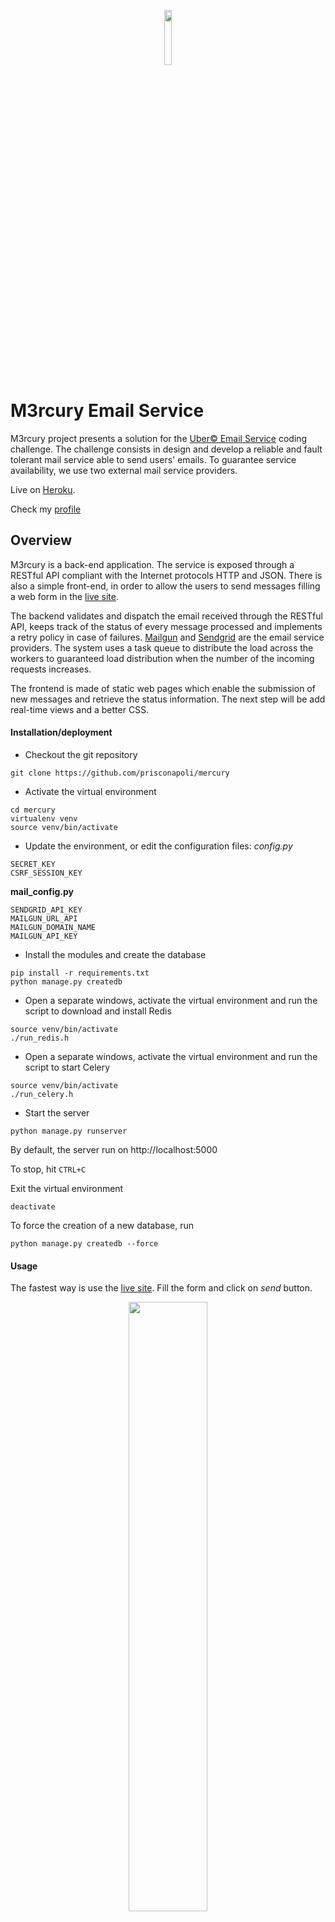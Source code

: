 <p align="center">
  <img src="https://github.com/prisconapoli/mercury/blob/master/app/static/images/logo.png" width="15%"/>
</p>

# M3rcury Email Service

M3rcury project presents a solution for the [Uber© Email Service](https://github.com/uber/coding-challenge-tools/blob/master/coding_challenge.md) coding challenge. The challenge consists in design and develop a reliable and fault tolerant mail service able to
send users' emails. To guarantee service availability, we use two external mail service providers.


Live on [Heroku](https://m3rcury.herokuapp.com).

Check my [profile](http://ie.linkedin.com/in/prisconapoli)

## Overview

M3rcury is a back-end application. The service is exposed through a RESTful API compliant with the Internet protocols HTTP and JSON.
There is also a simple front-end, in order to allow the users to send messages filling a web form in the [live site](https://m3rcury.herokuapp.com).

The backend validates and dispatch the email received through the RESTful API, keeps track of the status of every message processed and implements a retry policy in case of failures. [Mailgun](https://sendgrid.com) and [Sendgrid](https://sendgrid.com) are the email service providers.
The system uses a task queue to distribute the load across the workers to guaranteed load distribution when the number of the incoming requests increases.

The frontend is made of static web pages which enable the submission of  new messages and retrieve the status information.
The next step will be add real-time views and a better CSS.

#### Installation/deployment
- Checkout the git repository
```
git clone https://github.com/prisconapoli/mercury
```
- Activate the virtual environment
```
cd mercury
virtualenv venv
source venv/bin/activate
```
- Update the environment, or edit the configuration files:
*config.py*
```
SECRET_KEY
CSRF_SESSION_KEY
```
**mail_config.py**
```
SENDGRID_API_KEY
MAILGUN_URL_API
MAILGUN_DOMAIN_NAME
MAILGUN_API_KEY
```

- Install the modules and create the database
```
pip install -r requirements.txt
python manage.py createdb
```
- Open a separate windows, activate the virtual environment and run the script to download and install Redis
```
source venv/bin/activate
./run_redis.h
```


- Open a separate windows, activate the virtual environment and run the script to start Celery
```
source venv/bin/activate
./run_celery.h
```

- Start the server
```
python manage.py runserver
```

By default, the server run on http://localhost:5000


To stop, hit ```CTRL+C```

Exit the virtual environment
```
deactivate
```

To force the creation of a new database, run
```
python manage.py createdb --force
```

#### Usage
The fastest way is use the [live site](https://m3rcury.herokuapp.com). Fill the form and click on *send* button.

<p align="center">
  <img src="https://github.com/prisconapoli/mercury/blob/master/images/homepage.jpg" width="50%"/>
</p>

If the mail is accepted, the user will be redirect through a new page that contains the links to track your request and the processing status:

<p align="center">
  <img src="https://github.com/prisconapoli/mercury/blob/master/images/accepted.jpg" width="50%"/>
</p>

M3rcury can accept request throught the RESTful API. The examples below use **httpie** as HTTP client( note: the output of the responses have been  truncated, only the relevant content for the discsussion is present):

```
user$  http --json POST https://m3rcury.herokuapp.com/api/v1.0/mails/ sender=mercury@olimpus.com recipient=prisco.napoli@gmail.c
om subject="You made my day\!" content="Hi Prisco,\r\nm3rcury saved my life\!\r\nI use deliver ..."

```
Server response
```
HTTP/1.1 202 ACCEPTED
Location: https://m3rcury.herokuapp.com/api/v1.0/mails/36
MailId: 36
{}

```
In the HTTP header, **Location** contains the url to get the details of the original request
```
user$ http --json GET https://m3rcury.herokuapp.com/api/v1.0/mails/36

```

Server response
```
HTTP/1.1 200 OK
{
    "content": "Hi Prisco,\\r\\nm3rcury saved my life\\!\\r\\nI use deliver ...", 
    "events": "https://m3rcury.herokuapp.com/api/v1.0/mails/36/events/", 
    "recipient": "prisco.napoli@gmail.com", 
    "sender": "mercury@olimpus.com", 
    "subject": "You made my day\\!", 
    "url": "https://m3rcury.herokuapp.com/api/v1.0/mails/36"
}
```

The response contains an url to check the processing status of the request.

```
http --json GET https://m3rcury.herokuapp.com/api/v1.0/mails/36/events/
```
Server response
```
HTTP/1.1 200 OK
{
    "events": [
        "https://m3rcury.herokuapp.com/api/v1.0/mails/36/events/198", 
        "https://m3rcury.herokuapp.com/api/v1.0/mails/36/events/199", 
        "https://m3rcury.herokuapp.com/api/v1.0/mails/36/events/200", 
        "https://m3rcury.herokuapp.com/api/v1.0/mails/36/events/201", 
        "https://m3rcury.herokuapp.com/api/v1.0/mails/36/events/202"
    ], 
    ...
}
```

Checking the last event (id=202), we see the email has been delivered with success (status_code = 202) by *Sendgrid* on *06 Nov 2016 11:39:41 GMT* (created_at=1478432381838607104)

```
user$ http --json GET https://m3rcury.herokuapp.com/api/v1.0/mails/36/events/202
```

Server response
```
HTTP/1.1 200 OK
{
    "blob": "{\"status_code\": 202}", 
    "created_at": 1478432381838607104, 
    "created_by": "Sendgrid:ae2a2271-beb0-4b52-9c8c-4d007a2cd4c4", 
    "event": "DONE", 
    "mail_id": 36
}
```

#### Testing
Make sure that http server is running (```python manage.py runserver```), then open a separate window and run *test_api.py*
```python test_api.py```

#### Coverage test
The application uses the module *coverage* to run coverage test and generate a report

```
coverage run test_api.py
coverage report -m --omit='venv/*,*config.py,test_api.py,*view.py,*views.py'
```

#### Profiling
Run manage.py with the option *profile* to find bottlenecks in the application

``` python manage.py profile ```

#### Shell
Lunch  ```manage.py``` with the option *shell* to have access to a Python shell. Is useful to set up the database, cronjobs, and other command-line tasks that belong outside the web application itself.

```
python manage.py shell
```

#### Improvements
If I had more time, I wish to do the following improvements:

- **email**: add support for cc,bcc, html content, small attachment (e.g. up to 5 MB), jumbo mail (e.g. with dropbox or google drive integration)
- **real-time views**: track the mail status in real-time, monitor the average load of the system, arrival rate, average processing time, spending time in the queue
- **event-driven system**: replace SQLAlchemy and the task queue with a complete publish subscribe solution, e.g. kafka
- **dynamic dispatching**: introduce different classes of requests (e.g.  text only message, with html, small or large attachment,  multiple recipients) and have different pool of workers dedicated to each class
- **retry policy**: define a strategy to allow the user to reprocess a messages accepted by the system but not delivered due a failure of all the mail providers, e.g. bad recipient address

#### Things left out
Due lack of time I didn't create dynamic web pages to track the progress of every request in real time. The idea is collect all the events related to a mail, and show them along with time information and delivery status. It can be done in AJAX and the flask extension Flask-SocketIO.

Moreover, I was unable to add a command in *manage.py* to execute the test, e.g.
```
python manage.py test 
python manage.py test coverage
```
This is a limitation of Flask-Scripts which can't run the test with multithread mode enabled.

#### Service limitation
**Mailgun** requires a list of *Authorized Recipients*. All the emails to *Unknown address* will be discarded.
**Celery + Redis**: the task queue is disabled on Heroku. It was necessary update to a billable plan. User can test it in the development environment running the scripts in two separate windows:
```
    ./run_redis.sh
    ./run_celery.sh
```


##Architecture
I have designed M3rcury with the following goals:
- availability: the service should be accessible across Internet, e.g. RESTful API, HTTP + JSON
- scalability:  should be easy take advantage of additional computational/storage resources, or have many teams of developers that works on different parts of the application
- reliability: define a retry policy in case of failures, handle graceful degradation
- operational friendly: should be easy deploy and monitoring the status of the application
- security: allows connections over https, don't expose private keys

As first step I defined a model for to describe the process of **send an email**:

![alt text][mail_sending_model]

[mail_sending_model]: https://github.com/prisconapoli/mercury/blob/master/images/mail_model.jpg

With this model, I moved towards a scratch description of the components required for each steps:
- validation can be done by the RESTFul API
- a dispatcher can select the mail provider and retry in case of failures
- a task queue can be used to distribute the load, but we need guarantee the built-in persistency
- will be nice have many workers for different mail service providers, hopefully with many accounts

An important goal was design an *observable* system. Basically, it should be possible keep track of every decision taken inside the application, and answer questions like:
- when this email entered the system? How much time taken to delivery it?
- why the email has not been delivered to the recipient? Was a validation failure? Maybe the task queue was down?
- what are the mail providers choosed by the dispatcher to serve a particular message?
- what is the average time spent in the queue?
- what is the fastest mail provider?
- what are the failure rates of the mail providers?

So my decision was include in the API interface the endpoints to store and retrieve the events for a particular message.

#### RESTful API

| HTTP Method | URI                                                             | ACTION                 |
|-------------|-----------------------------------------------------------------|------------------------|
| GET         | http[s]://[hostname]/api/v1.0/                                  | Retrieve API version and endpoints   |
| GET         | http[s]://[hostname]/api/v1.0/mails/                            | Retrieve list of mails |
| POST        | http[s]://[hostname]/api/v1.0/mails/                            | Create a new mail      |
| GET         | http[s]://[hostname]/api/v1.0/mails/[mail_id]                   | Retrieve a mail        |
| POST        | http[s]://[hostname]/api/v1.0/mails/[mail_id]/events/           | Create a new event     |
| GET         | http[s]://[hostname]/api/v1.0/mails/[mail_id]/events/[event_id] | Retrieve an event      |


Below the models used in SQLAlchemy to track the mail details and the corresponding events:

#### Mail Model
| field     | description            |
|-----------|------------------------|
| id        | unique identifier      |
| sender    | sender address         |
| recipients | recipients address      |
| subject   | subject of the message |
| content   | message content        |
| events    | link to events         |

#### Event Model
| field      | description                       |
|------------|-----------------------------------|
| id         | unique identifier                 |
| created_at | creation time                     |
| created_by | creator of the event              |
| event      | event description                 |
| mail       | the mail the event refers to      |
| blob       | additional information, e.g. JSON |


### Dispatcher and retry policy
The dispatching mechanism is straightforward. Every request carries a list (called attempts) containing the name of all the mail services that have failed to send the message. An empty list identifies a new request, while a no-empty list identifies a message that has not been dispatched for some reason.
If is a new message, the mail providers is selected randomly and the value is added in attempts. However, if the list is not empty, the dispatcher will try to select a new providers that has not been used in the past.
Every mail service is wrapped around a circuit breaker object, which monitors for failures. In this way, the dispatching will not try
select a broken provider, e.g. network connection, wrong credentials.

If a provider is not available to serve the current request, the dispatcher log a new event 'DISCARDED' and no more attempts are done.

The choice to store with the request also the list of the past attempts has a cost of space and bytes sent over the network, but it allows to have many stateless dispatcher in the application. When something goes wrong, the only thing that a dispatcher has to do is check the 'history' of the request to figure out what was wrong.

### Technology Stack
I investigated different technologies to develop what I had in mind. I ended up to choose Python and the Flask microframework to build this initial version of M3rcury. Flask has the advantage to be easy to learn and largely adopted to build web applications. It is well documented (tons of tutorials, books and videos on-line) and well integrated with a large number of extensions to support typical use cases, e.g. web forms, databases, working queue, caching, test automation.

Below is described the final technology stack:

###### Front-end
- Flask-WTF + Bootstrap + Font Awesome for the web pages
- Flask-Cache for view and function caching

###### Back-end: 
- Flask Microframework
- SQLAlchemy (SQLite for development and testing, Postgres in production) to store mails and events
- Celery + Redis for asynchronous task queue and built-in persistence
- SendGrid + Mailgun as service providers
- Circuit Breaker as service wrapper
- Flask-Cache for view and function caching

###### Testing and Automation:
- Flask-Script extension for automated tasks: database creation, start the service, profiling
- Test automation, coverage tests, reports

###### Deployment
- gunicorn as HTTP Server
- Heroku as public cloud environment

### Additional note
If you wish to have a new feature, collaborate on this project,  or just report a bug, please contact me at [LinkedIn](http://ie.linkedin.com/in/prisconapoli)